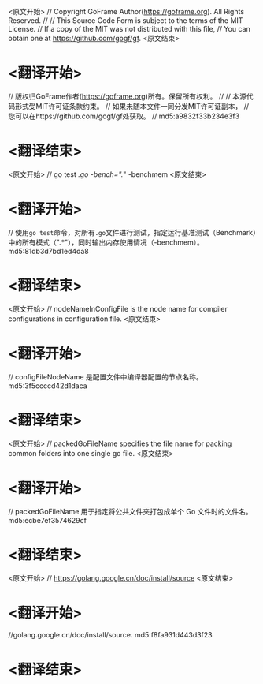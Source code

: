 
<原文开始>
// Copyright GoFrame Author(https://goframe.org). All Rights Reserved.
//
// This Source Code Form is subject to the terms of the MIT License.
// If a copy of the MIT was not distributed with this file,
// You can obtain one at https://github.com/gogf/gf.
<原文结束>

# <翻译开始>
// 版权归GoFrame作者(https://goframe.org)所有。保留所有权利。
//
// 本源代码形式受MIT许可证条款约束。
// 如果未随本文件一同分发MIT许可证副本，
// 您可以在https://github.com/gogf/gf处获取。
// md5:a9832f33b234e3f3
# <翻译结束>


<原文开始>
// go test *.go -bench=".*" -benchmem
<原文结束>

# <翻译开始>
// 使用`go test`命令，对所有`.go`文件进行测试，指定运行基准测试（Benchmark）中的所有模式（".*"），同时输出内存使用情况（-benchmem）。 md5:81db3d7bd1ed4da8
# <翻译结束>


<原文开始>
// nodeNameInConfigFile is the node name for compiler configurations in configuration file.
<原文结束>

# <翻译开始>
// configFileNodeName 是配置文件中编译器配置的节点名称。 md5:3f5ccccd42d1daca
# <翻译结束>


<原文开始>
// packedGoFileName specifies the file name for packing common folders into one single go file.
<原文结束>

# <翻译开始>
// packedGoFileName 用于指定将公共文件夹打包成单个 Go 文件时的文件名。 md5:ecbe7ef3574629cf
# <翻译结束>


<原文开始>
// https://golang.google.cn/doc/install/source
<原文结束>

# <翻译开始>
//golang.google.cn/doc/install/source. md5:f8fa931d443d3f23
# <翻译结束>

